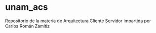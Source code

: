 # unam_acs
Repositorio de la materia de Arquitectura Cliente Servidor impartida por Carlos Román Zamitiz
